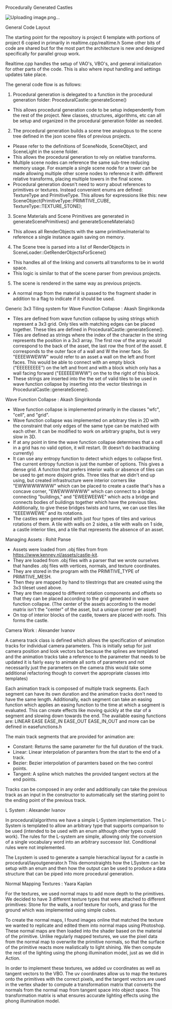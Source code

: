 Procedurally Generated Castles

![Uploading image.png…]()


General Code Layout

The starting point for the repository is project 6 template with portions of project 6 copied in primarily in realtime.cpp/realtime.h
Some other bits of code are shared but for the most part the architecture is new and designed specifically for parallel group work.

Realtime.cpp handles the setup of VAO's, VBO's, and general initialization for other parts of the code. This is also where input handling
and settings updates take place.

The general code flow is as follows:
1. Procedural generation is delegated to a function in the procedural generation folder: ProceduralCastle::generateScene()
  - This allows procedural generation code to be setup independently from the rest of the project. New classes, structures, 
    algorithms, etc can all be setup and organized in the procedural generation folder as needed.
2. The procedural generation builds a scene tree analogous to the scene tree defined in the json scene files of previous projects.
  - Please refer to the definitions of SceneNode, SceneObject, and SceneLight in the scene folder.
  - This allows the procedural generation to rely on relative transforms.
  - Multiple scene nodes can reference the same sub-tree reducing memory usage. For example a single scene node for a tower can be
    made allowing multiple other scene nodes to reference it with different relative transforms, placing multiple towers in the
    final scene.
  - Procedural generation doesn't need to worry about references to primitives or textures. Instead convenient enums are defined:
    TextureType and PrimitiveType. This allows for expressions like this:
    new SceneObject(PrimitiveType::PRIMITIVE_CUBE, TextureType::TEXTURE_STONE);
3. Scene Materials and Scene Primitives are generated in generateScenePrimitives() and generateSceneMaterials()
  - This allows all RenderObjects with the same primitive/material to reference a single instance again saving on memory.
4. The Scene tree is parsed into a list of RenderObjects in SceneLoader::GetRenderObjectsForScene()
  - This handles all of the linking and converts all transforms to be in world space.
  - This logic is similar to that of the scene parser from previous projects.
5. The scene is rendered in the same way as previous projects.
  - A normal map from the material is passed to the fragment shader in addition to a flag to indicate if it should be used.

Generic 3x3 Tiling system for Wave Function Collapse : Akash Singirikonda

- Tiles are defined from wave function collapse by using strings which represent a 3x3 grid. Only tiles with matching edges can be placed together. These tiles are defined in ProceduralCastle::generateScene().
- Tiles are defined as strings where the index of the character in the string represents the position in a 3x3 array. The first row of the array would correspond to the back of the asset, the last row the front of the asset. E corresponds to the outer face of a wall and W the inner face. So "EEEEWWEWW" would refer to an asset a wall on the left and front faces. This would be able to connect with an empty block ("EEEEEEEEE") on the left and front and with a block which only has a wall facing forward ("EEEEEEWWW") on the to the right of this block.
- These strings are inserted into the the set of valid tiles to be used in wave function collapse by inserting into the vector tilestrings in ProceduralCastle::generateScene().

Wave Function Collapse : Akash Singirikonda 

- Wave function collapse is implemented primarily in the classes "wfc", "cell", and "grid".
- Wave function collapse was implemented on arbitrary tiles in 2D with the constraint that only edges of the same type can be matched with each other. It can be modified to work on arbitrary graphs, but is very slow in 3D.
- If at any point in time the wave function collapse determines that a cell in a grid has no valid option, it will restart. (It doesn't do backtracking currently)
- It can use any entropy function to detect which edges to collapse first. The current entropy function is just the number of options. This gives a dense grid. A function that prefers interior walls or absence of tiles can be used to get more disjoint grids. Three tiles that we didn't end up using, but created infrastructure were interior corners like "EWWWWWWWW" which can be placed to create a castle that's has a concave corner, "EWEWWWWWW" which can connect to a bridge connecting "buildings," and "EWEEWEEWE" which acts a bridge and connects bodies of buildings together which have the previous tiles. Additionally, to give these bridges twists and turns, we can use tiles like "EEEEWWEWE" and its rotations.
- The castles were generated with just four types of tiles and various rotations of them. A tile with walls on 2 sides, a tile with walls on 1 side, a castle interior tiles, and a tile that represents the absence of an asset.

Managing Assets : Rohit Panse

- Assets were loaded from .obj files from from https://www.kenney.nl/assets/castle-kit.
- They are loaded from .obj files with a parser that we wrote ourselves that handles .obj files with vertices, normals, and texture coordinates.
- They are stored in the program with the PRIMITIVE_TYPE of PRIMITIVE_MESH.
- Then they are mapped by hand to tilestrings that are created using the 3x3 tileset used above.
- They are then mapped to different rotation components and offsets so that they can be placed according to the grid generated in wave function collapse. (The center of the assets according to the model matrix isn't the "center" of the asset, but a unique corner per asset)
- On top of interior blocks of the castle, towers are placed with roofs. This forms the castle.

Camera Work : Alexander Ivanov

A camera track class is defined which allows the specification of animation tracks for individual camera parameters. 
This is initially setup for just camera position and look vectors but because the splines are templated and the animation tracks take
a reference to the parameter that needs to be updated it is fairly easy to animate all sorts of parameters and not necessarily just
the parameters on the camera (this would take some additional refactoring though to convert the appropriate classes into templates)

Each animation track is composed of multiple track segments. Each segment can have its own duration and the animation tracks don't need to 
have the same length. Additionally, each segment can take an easing function which applies an easing function to the time at which a segment
is evaluated. This can create effects like moving quickly at the star of a segment and slowing down towards the end.
The available easing functions are:
    LINEAR
    EASE
    EASE_IN
    EASE_OUT
    EASE_IN_OUT
and more can be defined in easefunctions.h

The main track segments that are provided for animation are:
 - Constant: Returns the same parameter for the full duration of the track.
 - Linear: Linear interpolation of paramters from the start to the end of a track.
 - Bezier: Bezier interpolation of paramters based on the two control points.
 - Tangent: A spline which matches the provided tangent vectors at the end points.
 
Tracks can be composed in any order and additionally can take the previous track as an input in the constructor to automatically
set the starting point to the ending point of the previous track.


L System : Alexander Ivanov

In procedural/algorithms we have a simple L-System implementation. The L-System is templated to allow an arbitrary type that supports
comparison to be used (intended to be used with an enum although other types could work). The rules for the L-system are simple, 
allowing only the conversion of a single vocabulary word into an arbitrary successor list. Conditional rules were not implemented.

The Lsystem is used to generate a sample hierachical layout for a castle in procedural/layoutgenerator.h
This demonstraights how the LSystem can be setup with an enum and then how the output can be used to produce a data structure that can
be piped into more procedural generation.


Normal Mapping Textures : Yaara Kaplan

For the textures, we used normal maps to add more depth to the primitives. We decided to have 3 different texture types that were 
attached to different primitives: Stone for the walls, a roof texture for roofs, and grass for the ground which was implemented using 
simple cubes. 

To create the normal maps, I found images online that matched the texture we wanted to replicate and edited them into normal maps 
using Photoshop. These normal maps are then loaded into the shader based on the material of the primitive. Unlike regularly mapped 
textures, we use the pixel data from the normal map to overwrite the primitive normals, so that the surface of the primitive reacts more 
realistically to light shining. We then compute the rest of the lighting using the phong illumination model, just as we did in Action.

In order to implement these textures, we added uv coordinates as well as tangent vectors to the VBO. The uv coordinates allow us to map 
the textures onto the primitives with the correct pixels, and the tangent vectors are used in the vertex shader to compute a 
transformation matrix that converts the normals from the normal map from tangent space into object space. This transformation matrix is
what ensures accurate lighting effects using the phong illumination model.
